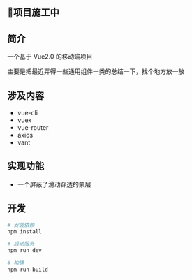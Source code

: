 ## 🚧项目施工中

## 简介
一个基于 Vue2.0 的移动端项目

主要是把最近弄得一些通用组件一类的总结一下，找个地方放一放


## 涉及内容
- vue-cli
- vuex
- vue-router
- axios
- vant

## 实现功能
- 一个屏蔽了滑动穿透的蒙层


## 开发
```bash
# 安装依赖
npm install

# 启动服务
npm run dev

# 构建
npm run build
```